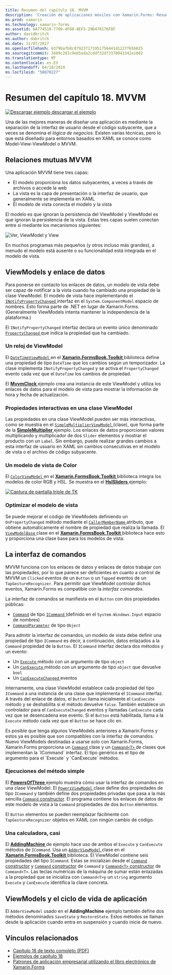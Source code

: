 ```yaml
---
title: Resumen del capítulo 18. MVVM
description: 'Creación de aplicaciones móviles con Xamarin.Forms: Resumen del capítulo 18. MVVM'
ms.prod: xamarin
ms.technology: xamarin-forms
ms.assetid: 6A774510-7709-4F60-8EF5-29D478176F8F
author: davidbritch
ms.author: dabritch
ms.date: 11/07/2017
ms.openlocfilehash: 6379bafb8c879237171951756441d1227f65b825
ms.sourcegitcommit: 3489c281c9eb5ada2cddf32d73370943342a1082
ms.translationtype: MT
ms.contentlocale: es-ES
ms.lasthandoff: 04/18/2019
ms.locfileid: "58870227"
---
```

# <a name="summary-of-chapter-18-mvvm"></a>Resumen del capítulo 18. MVVM

[![Descargar ejemplo](~/media/shared/download.png) descargar el ejemplo](https://github.com/xamarin/xamarin-forms-book-samples/tree/master/Chapter18)

Una de las mejores maneras de diseñar una aplicación es mediante la separación de la interfaz de usuario desde el código subyacente, que a veces se denomina el *lógica de negocios*. Existen varias técnicas, pero lo que está diseñado para entornos basados en XAML se conoce como Model-View-ViewModel o MVVM.

## <a name="mvvm-interrelationships"></a>Relaciones mutuas MVVM

Una aplicación MVVM tiene tres capas:

- El modelo proporciona los datos subyacentes, a veces a través de archivos o accede la web
- La vista es la capa de presentación o la interfaz de usuario, que generalmente se implementa en XAML
- El modelo de vista conecta el modelo y la vista

El modelo es que ignoran la persistencia del ViewModel y ViewModel es que ignoran la persistencia de la vista. Estas tres capas suelen conectan entre sí mediante los mecanismos siguientes:

![Ver, ViewModel y View](images/ch18fg03.png "MVVM")

En muchos programas más pequeños (y otros incluso más grandes), a menudo el modelo está ausente o su funcionalidad está integrada en el modelo de vista.

## <a name="viewmodels-and-data-binding"></a>ViewModels y enlace de datos

Para ponerse en contacto los enlaces de datos, un modelo de vista debe ser capaz de notificar a la vista cuando ha cambiado una propiedad de la clase ViewModel. El modelo de vista hace implementando el [ `INotifyPropertyChanged` ](xref:System.ComponentModel.INotifyPropertyChanged) interfaz en el `System.ComponentModel` espacio de nombres. Esto forma parte de .NET en lugar de Xamarin.Forms. (Generalmente ViewModels intenta mantener la independencia de la plataforma.)

El `INotifyPropertyChanged` interfaz declara un evento único denominado [ `PropertyChanged` ](xref:System.ComponentModel.INotifyPropertyChanged) que indica la propiedad que ha cambiado.

### <a name="a-viewmodel-clock"></a>Un reloj de ViewModel

El [ `DateTimeViewModel` ](https://github.com/xamarin/xamarin-forms-book-samples/blob/master/Libraries/Xamarin.FormsBook.Toolkit/Xamarin.FormsBook.Toolkit/DateTimeViewModel.cs) en el [ **Xamarin.FormsBook.Toolkit** ](https://github.com/xamarin/xamarin-forms-book-samples/tree/master/Libraries/Xamarin.FormsBook.Toolkit/Xamarin.FormsBook.Toolkit) biblioteca define una propiedad de tipo `DateTime` que los cambios según un temporizador. La clase implementa `INotifyPropertyChanged` y se activa el `PropertyChanged` evento cada vez que el `DateTime` los cambios de propiedad.

El [ **MvvmClock** ](https://github.com/xamarin/xamarin-forms-book-samples/tree/master/Chapter18/MvvmClock) ejemplo crea una instancia de este ViewModel y utiliza los enlaces de datos para el modelo de vista para mostrar la información de hora y fecha de actualización.

### <a name="interactive-properties-in-a-viewmodel"></a>Propiedades interactivas en una clase ViewModel

Las propiedades en una clase ViewModel pueden ser más interactivas, como se muestra en el [ `SimpleMultiplierViewModel` ](https://github.com/xamarin/xamarin-forms-book-samples/blob/master/Chapter18/SimpleMultiplier/SimpleMultiplier/SimpleMultiplier/SimpleMultiplierViewModel.cs) (clase), que forma parte de la [ **SimpleMultiplier** ](https://github.com/xamarin/xamarin-forms-book-samples/tree/master/Chapter18/SimpleMultiplier) ejemplo. Los enlaces de datos proporcionan valores multiplicando y multiplicador de dos `Slider` elementos y mostrar el producto con un `Label`. Sin embargo, puede realizar grandes cambios a esta interfaz de usuario en XAML sin cambios consecutivas en el modelo de vista o el archivo de código subyacente.

### <a name="a-color-viewmodel"></a>Un modelo de vista de Color

El [ `ColorViewModel` ](https://github.com/xamarin/xamarin-forms-book-samples/blob/master/Libraries/Xamarin.FormsBook.Toolkit/Xamarin.FormsBook.Toolkit/ColorViewModel.cs) en el [ **Xamarin.FormsBook.Toolkit** ](https://github.com/xamarin/xamarin-forms-book-samples/tree/master/Libraries/Xamarin.FormsBook.Toolkit/Xamarin.FormsBook.Toolkit) biblioteca integra los modelos de color RGB y HSL. Se muestra en el [ **HslSliders** ](https://github.com/xamarin/xamarin-forms-book-samples/tree/master/Chapter18/HslSliders) ejemplo:

[![Captura de pantalla triple de TK](images/ch18fg08-small.png "modelo de Color HSL")](images/ch18fg08-large.png#lightbox "modelo de Color HSL")

### <a name="streamlining-the-viewmodel"></a>Optimizar el modelo de vista

Se puede mejorar el código de ViewModels definiendo un `OnPropertyChanged` método mediante el [ `CallerMemberName` ](xref:System.Runtime.CompilerServices.CallerMemberNameAttribute) atributo, que obtiene automáticamente el nombre de propiedad que realiza la llamada. El [ `ViewModelBase` ](https://github.com/xamarin/xamarin-forms-book-samples/blob/master/Libraries/Xamarin.FormsBook.Toolkit/Xamarin.FormsBook.Toolkit/ViewModelBase.cs) clase en el [ **Xamarin.FormsBook.Toolkit** ](https://github.com/xamarin/xamarin-forms-book-samples/tree/master/Libraries/Xamarin.FormsBook.Toolkit/Xamarin.FormsBook.Toolkit) biblioteca hace esto y proporciona una clase base para los modelos de vista.

## <a name="the-command-interface"></a>La interfaz de comandos

MVVM funciona con los enlaces de datos y enlaces de datos trabajar con las propiedades, por lo que parece ser deficientes en cuanto a control de MVVM un `Clicked` eventos de un `Button` o un `Tapped` eventos de un `TapGestureRecognizer`. Para permitir que ViewModel controlar dichos eventos, Xamarin.Forms es compatible con la *interfaz comandos*.

La interfaz de comandos se manifiesta en el `Button` con dos propiedades públicas:

- [`Command`](xref:Xamarin.Forms.Button.Command) de tipo [ `ICommand` ](xref:System.Windows.Input.ICommand) (definido en el `System.Windows.Input` espacio de nombres)
- [`CommandParameter`](xref:Xamarin.Forms.Button.CommandParameter) de tipo `Object`

Para admitir la interfaz de comandos, un modelo de vista debe definir una propiedad de tipo `ICommand` es decir, a continuación, datos enlazados a la `Command` propiedad de la `Button`. El `ICommand` interfaz declara dos métodos y un evento:

- Un [ `Execute` ](xref:System.Windows.Input.ICommand.Execute(System.Object)) método con un argumento de tipo `object`
- Un [ `CanExecute` ](xref:System.Windows.Input.ICommand.CanExecute(System.Object)) método con un argumento de tipo `object` que devuelve `bool`
- Un [ `CanExecuteChanged` ](xref:System.Windows.Input.ICommand.CanExecuteChanged) eventos

Internamente, una clase ViewModel establece cada propiedad del tipo `ICommand` a una instancia de una clase que implementa el `ICommand` interfaz. A través del enlace de datos, el `Button` llama inicialmente el `CanExecute` método y se deshabilita si el método devuelve `false`. También establece un controlador para el `CanExecuteChanged` eventos y llamadas `CanExecute` cada vez que se desencadena ese evento. Si el `Button` está habilitada, llama a la `Execute` método cada vez que el `Button` se hace clic en.

Es posible que tenga algunos ViewModels anteriores a Xamarin.Forms y estos ya es posible que son compatibles con la interfaz de comandos. Nuevo ViewModels destinadas a usarse solo con Xamarin.Forms, Xamarin.Forms proporciona un [ `Command` ](xref:Xamarin.Forms.Command) clase y un [ `Command<T>` ](xref:Xamarin.Forms.Command`1) de clases que implementan la `ICommand` interfaz. El tipo genérico es el tipo de argumento para el `Execute` y `CanExecute` métodos.

### <a name="simple-method-executions"></a>Ejecuciones del método simple

El [ **PowersOfThree** ](https://github.com/xamarin/xamarin-forms-book-samples/tree/master/Chapter18/PowersOfThree) ejemplo muestra cómo usar la interfaz de comandos en una clase ViewModel. El [ `PowersViewModel` ](https://github.com/xamarin/xamarin-forms-book-samples/blob/master/Chapter18/PowersOfThree/PowersOfThree/PowersOfThree/PowersViewModel.cs) clase define dos propiedades de tipo `ICommand` y también define dos propiedades privadas que pasa a la más sencilla [ `Command` constructor](xref:Xamarin.Forms.Command.%23ctor(System.Action)). El programa contiene los enlaces de datos de este modelo de vista a la `Command` propiedades de dos `Button` elementos.

El `Button` elementos se pueden reemplazar fácilmente con `TapGestureRecognizer` objetos en XAML con ningún cambio de código.

### <a name="a-calculator-almost"></a>Una calculadora, casi

El [ **AddingMachine** ](https://github.com/xamarin/xamarin-forms-book-samples/tree/master/Chapter18/AddingMachine) de ejemplo hace uso de ambos el `Execute` y `CanExecute` métodos de `ICommand`. Usa un [ `AdderViewModel` ](https://github.com/xamarin/xamarin-forms-book-samples/blob/master/Libraries/Xamarin.FormsBook.Toolkit/Xamarin.FormsBook.Toolkit/AdderViewModel.cs) clase en el [ **Xamarin.FormsBook.Toolkit** ](https://github.com/xamarin/xamarin-forms-book-samples/blob/master/Libraries/Xamarin.FormsBook.Toolkit/Xamarin.FormsBook.Toolkit/AdderViewModel.cs) biblioteca. El ViewModel contiene seis propiedades del tipo `ICommand`. Estas se inicializan desde el [ `Command` constructor](xref:Xamarin.Forms.Command.%23ctor(System.Action)) y [ `Command` constructor](xref:Xamarin.Forms.Command.%23ctor(System.Action,System.Func{System.Boolean})) de `Command` y [ `Command<T>` constructor](https://docs.microsoft.com/dotnet/api/xamarin.forms.command.-ctor?view=xamarin-forms#Xamarin_Forms_Command__ctor_System_Action_System_Object__System_Func_System_Object_System_Boolean__) de `Command<T>`. Las teclas numéricas de la máquina de sumar están enlazadas a la propiedad que se inicializa con `Command<T>`y un `string` argumento `Execute` y `CanExecute` identifica la clave concreta.

## <a name="viewmodels-and-the-application-lifecycle"></a>ViewModels y el ciclo de vida de aplicación

El `AdderViewModel` usado en el **AddingMachine** ejemplo también define dos métodos denominados `SaveState` y `RestoreState`. Estos métodos se llaman desde la aplicación cuando entra en suspensión y cuando inicie de nuevo.



## <a name="related-links"></a>Vínculos relacionados

- [Capítulo 18 de texto completo (PDF)](https://download.xamarin.com/developer/xamarin-forms-book/XamarinFormsBook-Ch18-Apr2016.pdf)
- [Ejemplos de capítulo 18](https://github.com/xamarin/xamarin-forms-book-samples/tree/master/Chapter18)
- [Patrones de aplicación empresarial utilizando el libro electrónico de Xamarin.Forms](~/xamarin-forms/enterprise-application-patterns/index.md)
